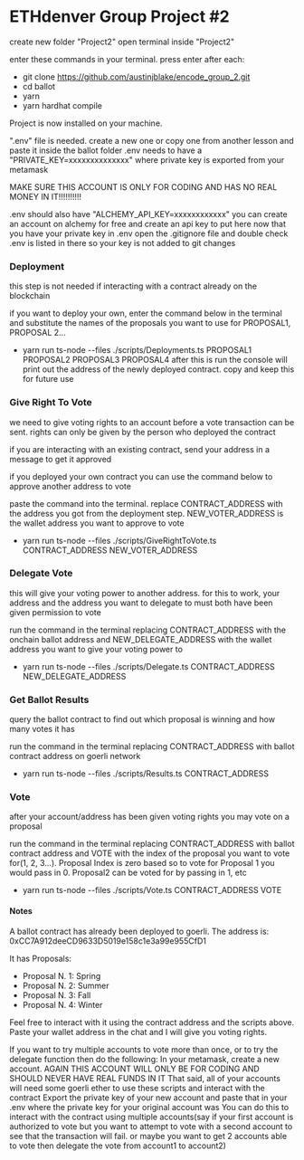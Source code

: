 # ETHdenver Group Project #2

create new folder "Project2"
open terminal inside "Project2"

enter these commands in your terminal. press enter after each:

- git clone https://github.com/austinjblake/encode_group_2.git
- cd ballot
- yarn
- yarn hardhat compile

Project is now installed on your machine.

".env" file is needed. create a new one or copy one from another lesson and paste it inside the ballot folder
.env needs to have a "PRIVATE_KEY=xxxxxxxxxxxxxx" where private key is exported from your metamask

MAKE SURE THIS ACCOUNT IS ONLY FOR CODING AND HAS NO REAL MONEY IN IT!!!!!!!!!!

.env should also have "ALCHEMY_API_KEY=xxxxxxxxxxxx" you can create an account on alchemy for free and create an api key to put here
now that you have your private key in .env open the .gitignore file and double check .env is listed in there so your key is not added to git changes

### Deployment

this step is not needed if interacting with a contract already on the blockchain

if you want to deploy your own, enter the command below in the terminal and substitute the names of the proposals you want to use for PROPOSAL1, PROPOSAL 2...

- yarn run ts-node --files ./scripts/Deployments.ts PROPOSAL1 PROPOSAL2 PROPOSAL3 PROPOSAL4
  after this is run the console will print out the address of the newly deployed contract. copy and keep this for future use

### Give Right To Vote

we need to give voting rights to an account before a vote transaction can be sent. rights can only be given by the person who deployed the contract

if you are interacting with an existing contract, send your address in a message to get it approved

if you deployed your own contract you can use the command below to approve another address to vote

paste the command into the terminal. replace CONTRACT_ADDRESS with the address you got from the deployment step. NEW_VOTER_ADDRESS is the wallet address you want to approve to vote

- yarn run ts-node --files ./scripts/GiveRightToVote.ts CONTRACT_ADDRESS NEW_VOTER_ADDRESS

### Delegate Vote

this will give your voting power to another address. for this to work, your address and the address you want to delegate to must both have been given permission to vote

run the command in the terminal replacing CONTRACT_ADDRESS with the onchain ballot address and NEW_DELEGATE_ADDRESS with the wallet address you want to give your voting power to

- yarn run ts-node --files ./scripts/Delegate.ts CONTRACT_ADDRESS NEW_DELEGATE_ADDRESS

### Get Ballot Results

query the ballot contract to find out which proposal is winning and how many votes it has

run the command in the terminal replacing CONTRACT_ADDRESS with ballot contract address on goerli network

- yarn run ts-node --files ./scripts/Results.ts CONTRACT_ADDRESS

### Vote

after your account/address has been given voting rights you may vote on a proposal

run the command in the terminal replacing CONTRACT_ADDRESS with ballot contract address and VOTE with the index of the proposal you want to vote for(1, 2, 3...). Proposal Index is zero based so to vote for Proposal 1 you would pass in 0. Proposal2 can be voted for by passing in 1, etc

- yarn run ts-node --files ./scripts/Vote.ts CONTRACT_ADDRESS VOTE

#### Notes

A ballot contract has already been deployed to goerli. The address is:
0xCC7A912deeCD9633D5019e158c1e3a99e955CfD1

It has Proposals:

- Proposal N. 1: Spring
- Proposal N. 2: Summer
- Proposal N. 3: Fall
- Proposal N. 4: Winter

Feel free to interact with it using the contract address and the scripts above. Paste your wallet address in the chat and I will give you voting rights.

If you want to try multiple accounts to vote more than once, or to try the delegate function then do the following:
In your metamask, create a new account.
AGAIN THIS ACCOUNT WILL ONLY BE FOR CODING AND SHOULD NEVER HAVE REAL FUNDS IN IT
That said, all of your accounts will need some goerli ether to use these scripts and interact with the contract
Export the private key of your new account and paste that in your .env where the private key for your original account was
You can do this to interact with the contract using multiple accounts(say if your first account is authorized to vote but you want to attempt to vote with a second account to see that the transaction will fail. or maybe you want to get 2 accounts able to vote then delegate the vote from account1 to account2)
